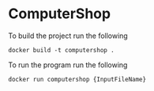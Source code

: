 # ComputerShop
To build the project run the following
```console
docker build -t computershop .
```

To run the program run the following
```console
docker run computershop {InputFileName}
```
